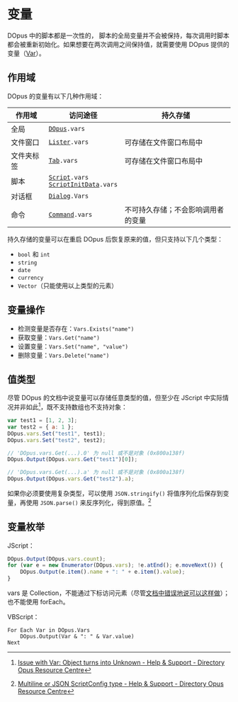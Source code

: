 # 变量
DOpus 中的脚本都是一次性的， 脚本的全局变量并不会被保持，每次调用时脚本都会被重新初始化。如果想要在两次调用之间保持值，就需要使用 DOpus 提供的变量（[Var](https://www.gpsoft.com.au/help/opus12/index.html#!Documents/Scripting/Var.htm)）。

## 作用域
DOpus 的变量有以下几种作用域：

作用域 | 访问途径 | 持久存储
--- | --- | ---
全局 | <code>[DOpus](https://www.gpsoft.com.au/help/opus12/Documents/Scripting/DOpus.htm).vars</code>
文件窗口 | <code>[Lister](https://www.gpsoft.com.au/help/opus12/Documents/Scripting/Lister.htm).vars</code> | 可存储在文件窗口布局中
文件夹标签 | <code>[Tab](https://www.gpsoft.com.au/help/opus12/Documents/Scripting/Tab.htm).vars</code> | 可存储在文件窗口布局中
脚本 | <code>[Script](https://www.gpsoft.com.au/help/opus12/Documents/Scripting/Script.htm).vars</code> <br /> <code>[ScriptInitData](https://www.gpsoft.com.au/help/opus12/Documents/Scripting/ScriptInitData.htm).vars</code>
对话框 | <code>[Dialog](https://www.gpsoft.com.au/help/opus12/Documents/Scripting/Dialog.htm).Vars</code>
命令 | <code>[Command](https://www.gpsoft.com.au/help/opus12/Documents/Scripting/Command.htm).vars</code> | 不可持久存储；不会影响调用者的变量

持久存储的变量可以在重启 DOpus 后恢复原来的值，但只支持以下几个类型：
- `bool` 和 `int`
- `string`
- `date`
- `currency`
- `Vector`（只能使用以上类型的元素）

## 变量操作
- 检测变量是否存在：`Vars.Exists("name")`
- 获取变量：`Vars.Get("name")`
- 设置变量：`Vars.Set("name", "value")`
- 删除变量：`Vars.Delete("name")`

## 值类型
尽管 DOpus 的文档中说变量可以存储任意类型的值，但至少在 JScript 中实际情况并非如此[^var-type]，既不支持数组也不支持对象：
```js
var test1 = [1, 2, 3];
var test2 = { a: 1 };
DOpus.vars.Set("test1", test1);
DOpus.vars.Set("test2", test2);
```
```js
// 'DOpus.vars.Get(...).0' 为 null 或不是对象 (0x800a138f)
DOpus.Output(DOpus.vars.Get("test1")[0]);

// 'DOpus.vars.Get(...).a' 为 null 或不是对象 (0x800a138f)
DOpus.Output(DOpus.vars.Get("test2").a);
```

如果你必须要使用复杂类型，可以使用 `JSON.stringify()` 将值序列化后保存到变量，再使用 `JSON.parse()` 来反序列化，得到原值。[^json]

## 变量枚举
JScript：
```js
DOpus.Output(DOpus.vars.count);
for (var e = new Enumerator(DOpus.vars); !e.atEnd(); e.moveNext()) {
    DOpus.Output(e.item().name + ": " + e.item().value);
}
```
vars 是 Collection，不能通过下标访问元素（尽管[文档中错误地说可以这样做](https://resource.dopus.com/t/global-variables-in-jscript/20176/6)）；也不能使用 forEach。

VBScript：
```vbs
For Each Var in DOpus.Vars
    DOpus.Output(Var & ": " & Var.value)
Next
```

[^var-type]: [Issue with Var: Object turns into Unknown - Help & Support - Directory Opus Resource Centre](https://resource.dopus.com/t/issue-with-var-object-turns-into-unknown/30063)
[^json]: [Multiline or JSON ScriptConfig type - Help & Support - Directory Opus Resource Centre](https://resource.dopus.com/t/multiline-or-json-scriptconfig-type/18755/17)